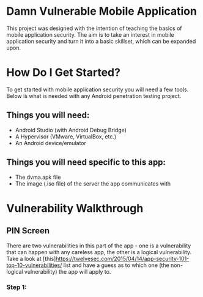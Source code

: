 # Damn Vulnerable Mobile Application
This project was designed with the intention of teaching the basics of mobile application security. The aim is to take an interest in mobile application security and 
turn it into a basic skillset, which can be expanded upon.

# How Do I Get Started?
To get started with mobile application security you will need a few tools. Below is what is needed with any Android penetration testing project.  

## Things you will need:
* Android Studio (with Android Debug Bridge)
* A Hypervisor (VMware, VirtualBox, etc.)
* An Android device/emulator

## Things you will need specific to this app:
* The dvma.apk file
* The image (.iso file) of the server the app communicates with

# Vulnerability Walkthrough
## PIN Screen
There are two vulnerabilities in this part of the app - one is a vulnerability that can happen with any careless app, the other is a logical vulnerability. Take a look at [this]https://twelvesec.com/2015/04/14/app-security-101-top-10-vulnerabilities/ list and have a guess as to which one (the non-logical vulnerability) the app will apply to.
### Step 1:
